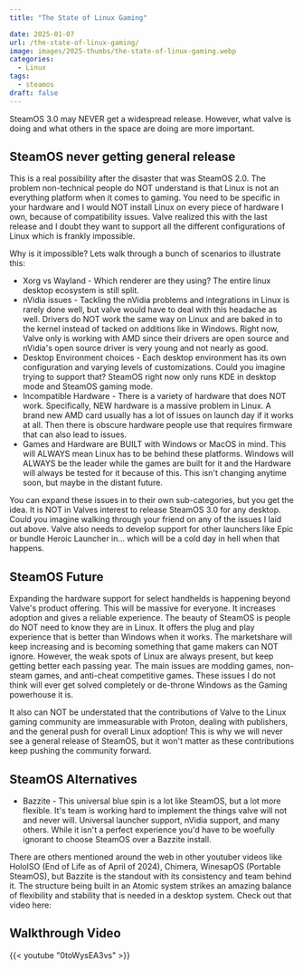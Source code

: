 ```yaml
---
title: "The State of Linux Gaming"

date: 2025-01-07
url: /the-state-of-linux-gaming/
image: images/2025-thumbs/the-state-of-linux-gaming.webp
categories:
  - Linux
tags:
  - steamos
draft: false
---
```

SteamOS 3.0 may NEVER get a widespread release. However, what valve is doing and what others in the space are doing are more important.
<!--more-->

## SteamOS never getting general release

This is a real possibility after the disaster that was SteamOS 2.0. The problem non-technical people do NOT understand is that Linux is not an everything platform when it comes to gaming. You need to be specific in your hardware and I would NOT install Linux on every piece of hardware I own, because of compatibility issues. Valve realized this with the last release and I doubt they want to support all the different configurations of Linux which is frankly impossible. 

Why is it impossible? Lets walk through a bunch of scenarios to illustrate this:

- Xorg vs Wayland - Which renderer are they using? The entire linux desktop ecosystem is still split. 
- nVidia issues - Tackling the nVidia problems and integrations in Linux is rarely done well, but valve would have to deal with this headache as well. Drivers do NOT work the same way on Linux and are baked in to the kernel instead of tacked on additions like in Windows. Right now, Valve only is working with AMD since their drivers are open source and nVidia's open source driver is very young and not nearly as good. 
- Desktop Environment choices - Each desktop environment has its own configuration and varying levels of customizations. Could you imagine trying to support that? SteamOS right now only runs KDE in desktop mode and SteamOS gaming mode. 
- Incompatible Hardware - There is a variety of hardware that does NOT work. Specifically, NEW hardware is a massive problem in Linux. A brand new AMD card usually has a lot of issues on launch day if it works at all. Then there is obscure hardware people use that requires firmware that can also lead to issues.
- Games and Hardware are BUILT with Windows or MacOS in mind. This will ALWAYS mean Linux has to be behind these platforms. Windows will ALWAYS be the leader while the games are built for it and the Hardware will always be tested for it because of this. This isn't changing anytime soon, but maybe in the distant future.

You can expand these issues in to their own sub-categories, but you get the idea. It is NOT in Valves interest to release SteamOS 3.0 for any desktop. Could you imagine walking through your friend on any of the issues I laid out above. Valve also needs to develop support for other launchers like Epic or bundle Heroic Launcher in... which will be a cold day in hell when that happens. 

## SteamOS Future

Expanding the hardware support for select handhelds is happening beyond Valve's product offering. This will be massive for everyone. It increases adoption and gives a reliable experience. The beauty of SteamOS is people do NOT need to know they are in Linux. It offers the plug and play experience that is better than Windows when it works. The marketshare will keep increasing and is becoming something that game makers can NOT ignore. However, the weak spots of Linux are always present, but keep getting better each passing year. The main issues are modding games, non-steam games, and anti-cheat competitive games. These issues I do not think will ever get solved completely or de-throne Windows as the Gaming powerhouse it is. 

It also can NOT be understated that the contributions of Valve to the Linux gaming community are immeasurable with Proton, dealing with publishers, and the general push for overall Linux adoption! This is why we will never see a general release of SteamOS, but it won't matter as these contributions keep pushing the community forward.

## SteamOS Alternatives

- Bazzite - This universal blue spin is a lot like SteamOS, but a lot more flexible. It's team is working hard to implement the things valve will not and never will. Universal launcher support, nVidia support, and many others. While it isn't a perfect experience you'd have to be woefully ignorant to choose SteamOS over a Bazzite install.

There are others mentioned around the web in other youtuber videos like HoloISO (End of Life as of April of 2024), Chimera, WinesapOS (Portable SteamOS), but Bazzite is the standout with its consistency and team behind it. The structure being built in an Atomic system strikes an amazing balance of flexibility and stability that is needed in a desktop system. Check out that video here:

## Walkthrough Video

{{< youtube "0toWysEA3vs" >}}
